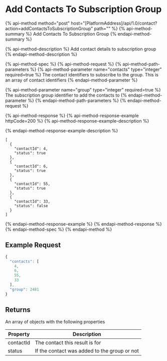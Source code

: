 # Add Contacts To Subscription Group

{% api-method method="post" host="\[PlatformAddress\]/api/1.0/contact?action=addContactsToSubscriptionGroup" path="" %}
{% api-method-summary %}
Add Contacts To Subscription Group
{% endapi-method-summary %}

{% api-method-description %}
Add contact details to subscription group
{% endapi-method-description %}

{% api-method-spec %}
{% api-method-request %}
{% api-method-path-parameters %}
{% api-method-parameter name="contacts" type="integer" required=true %}
The contact identifiers to subscribe to the group. This is an array of contact identifiers
{% endapi-method-parameter %}

{% api-method-parameter name="group" type="integer" required=true %}
The subscription group identifier to add the contacts to
{% endapi-method-parameter %}
{% endapi-method-path-parameters %}
{% endapi-method-request %}

{% api-method-response %}
{% api-method-response-example httpCode=200 %}
{% api-method-response-example-description %}

{% endapi-method-response-example-description %}

```
[
  {
    "contactId": 4,
    "status": true
  },
  {
    "contactId": 6,
    "status": true
  },
  {
    "contactId": 55,
    "status": true
  },
  {
    "contactId": 33,
    "status": false
  }
]
```
{% endapi-method-response-example %}
{% endapi-method-response %}
{% endapi-method-spec %}
{% endapi-method %}

## Example Request

```javascript
{
  "contacts": [
    4,
    6,
    55,
    33
  ],
  "group": 2481
}
```

## Returns

An array of objects with the following properties

| Property | Description |
| --- | --- |
| contactId | The contact this result is for |
| status | If the contact was added to the group or not |

